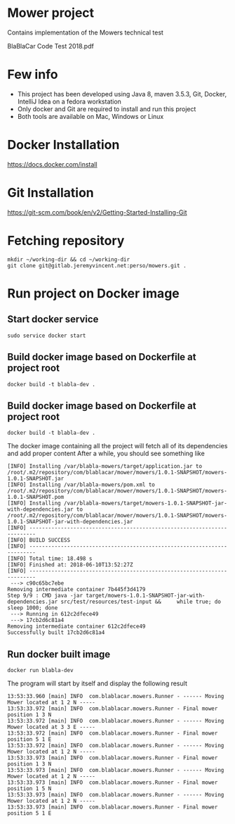 Mower project
=====

Contains implementation of the Mowers technical test

BlaBlaCar Code Test 2018.pdf

# Few info
- This project has been developed using Java 8, maven 3.5.3, Git, Docker, IntelliJ Idea on a fedora workstation
- Only docker and Git are required to install and run this project
- Both tools are available on Mac, Windows or Linux

# Docker Installation
https://docs.docker.com/install

# Git Installation
https://git-scm.com/book/en/v2/Getting-Started-Installing-Git

# Fetching repository

```shell
mkdir ~/working-dir && cd ~/working-dir
git clone git@gitlab.jeremyvincent.net:perso/mowers.git .
```

# Run project on Docker image

## Start docker service
```shell
sudo service docker start
```

## Build docker image based on Dockerfile at project root
```shell
docker build -t blabla-dev .
```

## Build docker image based on Dockerfile at project root
```shell
docker build -t blabla-dev .
```
The docker image containing all the project will fetch all of its dependencies and add proper content
After a while, you should see something like

```shell
[INFO] Installing /var/blabla-mowers/target/application.jar to /root/.m2/repository/com/blablacar/mower/mowers/1.0.1-SNAPSHOT/mowers-1.0.1-SNAPSHOT.jar
[INFO] Installing /var/blabla-mowers/pom.xml to /root/.m2/repository/com/blablacar/mower/mowers/1.0.1-SNAPSHOT/mowers-1.0.1-SNAPSHOT.pom
[INFO] Installing /var/blabla-mowers/target/mowers-1.0.1-SNAPSHOT-jar-with-dependencies.jar to /root/.m2/repository/com/blablacar/mower/mowers/1.0.1-SNAPSHOT/mowers-1.0.1-SNAPSHOT-jar-with-dependencies.jar
[INFO] ------------------------------------------------------------------------
[INFO] BUILD SUCCESS
[INFO] ------------------------------------------------------------------------
[INFO] Total time: 18.498 s
[INFO] Finished at: 2018-06-10T13:52:27Z
[INFO] ------------------------------------------------------------------------
 ---> c90c65bc7ebe
Removing intermediate container 7b445f3d4179
Step 9/9 : CMD java -jar target/mowers-1.0.1-SNAPSHOT-jar-with-dependencies.jar src/test/resources/test-input &&     while true; do sleep 1000; done
 ---> Running in 612c2dfece49
 ---> 17cb2d6c81a4
Removing intermediate container 612c2dfece49
Successfully built 17cb2d6c81a4
```

## Run docker built image
```shell
docker run blabla-dev
```
The program will start by itself and display the following result

```shell
13:53:33.960 [main] INFO  com.blablacar.mowers.Runner - ------ Moving Mower located at 1 2 N -----
13:53:33.972 [main] INFO  com.blablacar.mowers.Runner - Final mower position 1 3 N
13:53:33.972 [main] INFO  com.blablacar.mowers.Runner - ------ Moving Mower located at 3 3 E -----
13:53:33.972 [main] INFO  com.blablacar.mowers.Runner - Final mower position 5 1 E
13:53:33.972 [main] INFO  com.blablacar.mowers.Runner - ------ Moving Mower located at 1 2 N -----
13:53:33.973 [main] INFO  com.blablacar.mowers.Runner - Final mower position 1 3 N
13:53:33.973 [main] INFO  com.blablacar.mowers.Runner - ------ Moving Mower located at 1 2 N -----
13:53:33.973 [main] INFO  com.blablacar.mowers.Runner - Final mower position 1 5 N
13:53:33.973 [main] INFO  com.blablacar.mowers.Runner - ------ Moving Mower located at 1 2 N -----
13:53:33.973 [main] INFO  com.blablacar.mowers.Runner - Final mower position 5 1 E
```
